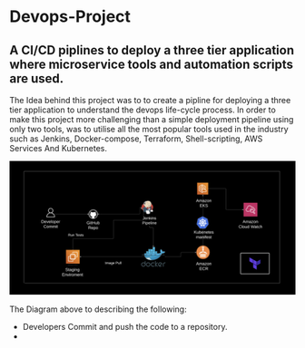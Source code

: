 # Devops-Project

## A CI/CD piplines to deploy a three tier application where microservice tools and automation scripts are used. 

The Idea behind this project was to to create a pipline for deploying a three tier application to understand the devops life-cycle process. In order to make this project more challenging than a simple deployment pipeline using only two tools, was to utilise all the most popular tools used in the industry such as Jenkins, Docker-compose, Terraform, Shell-scripting, AWS Services And Kubernetes.


  
  ![](Jenkins/Diagram-1.png)


The Diagram above to describing the following:

* Developers Commit and push the code to a repository.
* 
